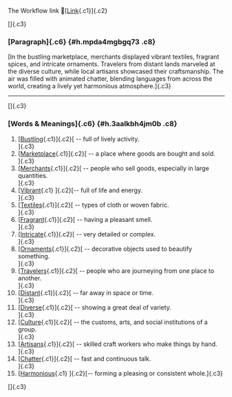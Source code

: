 The Workflow link
👏[[Link](https://www.google.com/url?q=http://www.google.com&sa=D&source=editors&ust=1758965096426960&usg=AOvVaw0nkggoR6dCSS7-xAr6mIVT){.c1}]{.c2}

[]{.c3}

### [Paragraph]{.c6} {#h.mpda4mgbgq73 .c8}

[In the bustling marketplace, merchants displayed vibrant textiles,
fragrant spices, and intricate ornaments. Travelers from distant lands
marveled at the diverse culture, while local artisans showcased their
craftsmanship. The air was filled with animated chatter, blending
languages from across the world, creating a lively yet harmonious
atmosphere.]{.c3}

------------------------------------------------------------------------

[]{.c3}

### [Words & Meanings]{.c6} {#h.3aalkbh4jm0b .c8}

1.  [[Bustling](https://www.google.com/url?q=http://www.google.com&sa=D&source=editors&ust=1758965096428014&usg=AOvVaw2NX0wg0i7HABvIYTa-hrzt){.c1}]{.c2}[ --
    full of lively activity.\
    ]{.c3}
2.  [[Marketplace](https://www.google.com/url?q=http://www.google.com&sa=D&source=editors&ust=1758965096428216&usg=AOvVaw0omUufao-Gf5y62JQe2364){.c1}]{.c2}[ --
    a place where goods are bought and sold.\
    ]{.c3}
3.  [[Merchants](https://www.google.com/url?q=http://www.google.com&sa=D&source=editors&ust=1758965096428448&usg=AOvVaw08eL9LtYGpMmq0bsrHBndE){.c1}]{.c2}[ --
    people who sell goods, especially in large quantities.\
    ]{.c3}
4.  [[Vibrant](https://www.google.com/url?q=http://www.google.com&sa=D&source=editors&ust=1758965096428671&usg=AOvVaw2s7rs64QHTBIvWsvv1GrIu){.c1}
    ]{.c2}[-- full of life and energy.\
    ]{.c3}
5.  [[Textiles](https://www.google.com/url?q=http://www.google.com&sa=D&source=editors&ust=1758965096428843&usg=AOvVaw0jdpGkpydXBUoEs6_XckB8){.c1}]{.c2}[ --
    types of cloth or woven fabric.\
    ]{.c3}
6.  [[Fragrant](https://www.google.com/url?q=http://www.google.com&sa=D&source=editors&ust=1758965096429015&usg=AOvVaw1r9KQZ-nwG7RsZhg9gYTaB){.c1}]{.c2}[ --
    having a pleasant smell.\
    ]{.c3}
7.  [[Intricate](https://www.google.com/url?q=http://www.google.com&sa=D&source=editors&ust=1758965096429188&usg=AOvVaw0GG15Ge7s9jBeOZfbHuxiu){.c1}]{.c2}[ --
    very detailed or complex.\
    ]{.c3}
8.  [[Ornaments](https://www.google.com/url?q=http://www.google.com&sa=D&source=editors&ust=1758965096429385&usg=AOvVaw1deg5dmdnlgfPHqB8gFZJD){.c1}]{.c2}[ --
    decorative objects used to beautify something.\
    ]{.c3}
9.  [[Travelers](https://www.google.com/url?q=http://www.google.com&sa=D&source=editors&ust=1758965096429590&usg=AOvVaw1lZrVL3Y5X1w4JgsQXLISq){.c1}]{.c2}[ --
    people who are journeying from one place to another.\
    ]{.c3}
10. [[Distant](https://www.google.com/url?q=http://www.google.com&sa=D&source=editors&ust=1758965096429798&usg=AOvVaw31IczOoXODcDqY_IU7qSst){.c1}]{.c2}[ --
    far away in space or time.\
    ]{.c3}
11. [[Diverse](https://www.google.com/url?q=http://www.google.com&sa=D&source=editors&ust=1758965096429961&usg=AOvVaw3ZIEnqR5QMF-PwPAxOTPWU){.c1}]{.c2}[ --
    showing a great deal of variety.\
    ]{.c3}
12. [[Culture](https://www.google.com/url?q=http://www.google.com&sa=D&source=editors&ust=1758965096430147&usg=AOvVaw1VKabNDkHaw0xxSLJUvGmH){.c1}]{.c2}[ --
    the customs, arts, and social institutions of a group.\
    ]{.c3}
13. [[Artisans](https://www.google.com/url?q=http://www.google.com&sa=D&source=editors&ust=1758965096430361&usg=AOvVaw2F5NHsX735wBPKF_TpAq4Y){.c1}]{.c2}[ --
    skilled craft workers who make things by hand.\
    ]{.c3}
14. [[Chatter](https://www.google.com/url?q=http://www.google.com&sa=D&source=editors&ust=1758965096430572&usg=AOvVaw3R18MRd-JuCglEcWZXI8tn){.c1}]{.c2}[ --
    fast and continuous talk.\
    ]{.c3}
15. [[Harmonious](https://www.google.com/url?q=http://www.google.com&sa=D&source=editors&ust=1758965096430757&usg=AOvVaw0YAbMhx3JINAb8mdxFv3hH){.c1}
    ]{.c2}[-- forming a pleasing or consistent whole.]{.c3}

[]{.c3}
